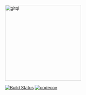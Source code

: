 <img src="https://rawgit.com/gitql/gitql/master/gitql-logo.svg" alt="gitql" width="250"/> 

[![Build Status](https://travis-ci.org/mvader/gitql.svg?branch=master)](https://travis-ci.org/mvader/gitql) [![codecov](https://codecov.io/gh/mvader/gitql/branch/master/graph/badge.svg)](https://codecov.io/gh/mvader/gitql)
